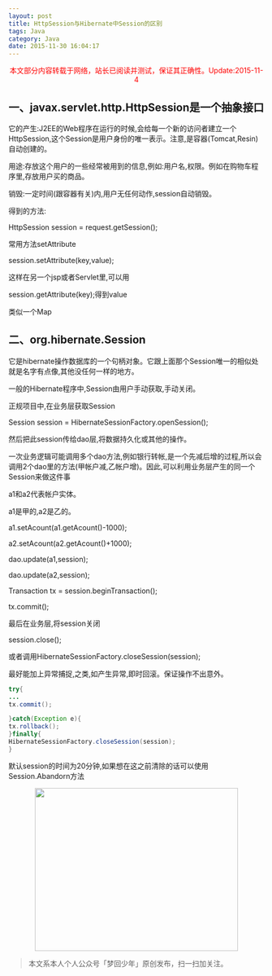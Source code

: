 ```yaml
---
layout: post
title: HttpSession与Hibernate中Session的区别
tags: Java
category: Java
date: 2015-11-30 16:04:17
---
```


<font color="red"><center>本文部分内容转载于网络，站长已阅读并测试，保证其正确性。Update:2015-11-4</center></font>

## 一、javax.servlet.http.HttpSession是一个抽象接口

它的产生:J2EE的Web程序在运行的时候,会给每一个新的访问者建立一个HttpSession,这个Session是用户身份的唯一表示。注意,是容器(Tomcat,Resin)自动创建的。

用途:存放这个用户的一些经常被用到的信息,例如:用户名,权限。例如在购物车程序里,存放用户买的商品。

销毁:一定时间(跟容器有关)内,用户无任何动作,session自动销毁。

得到的方法:

HttpSession session = request.getSession();

常用方法setAttribute

session.setAttribute(key,value);

这样在另一个jsp或者Servlet里,可以用

session.getAttribute(key);得到value

类似一个Map

## 二、org.hibernate.Session

它是hibernate操作数据库的一个句柄对象。它跟上面那个Session唯一的相似处就是名字有点像,其他没任何一样的地方。

一般的Hibernate程序中,Session由用户手动获取,手动关闭。

正规项目中,在业务层获取Session

Session session = HibernateSessionFactory.openSession();

然后把此session传给dao层,将数据持久化或其他的操作。

一次业务逻辑可能调用多个dao方法,例如银行转帐,是一个先减后增的过程,所以会调用2个dao里的方法(甲帐户减,乙帐户增)。因此,可以利用业务层产生的同一个Session来做这件事

a1和a2代表帐户实体。

a1是甲的,a2是乙的。

a1.setAcount(a1.getAcount()-1000);

a2.setAcount(a2.getAcount()+1000);

dao.update(a1,session);

dao.update(a2,session);

Transaction tx = session.beginTransaction();

tx.commit();

最后在业务层,将session关闭

session.close();

或者调用HibernateSessionFactory.closeSession(session);

最好能加上异常捕捉,之类,如产生异常,即时回滚。保证操作不出意外。
```java
try{
...
tx.commit();

}catch(Exception e){
tx.rollback();
}finally{
HibernateSessionFactory.closeSession(session);
}
```
默认session的时间为20分钟,如果想在这之前清除的话可以使用Session.Abandorn方法

<div align="center">
<img src="http://7xlkoc.com1.z0.glb.clouddn.com/qrcodenew.jpg" width="400" height="320" />
</div>

> 本文系本人个人公众号「梦回少年」原创发布，扫一扫加关注。